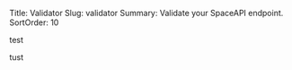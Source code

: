 Title: Validator
Slug: validator
Summary: Validate your SpaceAPI endpoint.
SortOrder: 10

test
<script src="/js/validator.js"></script>
tust
